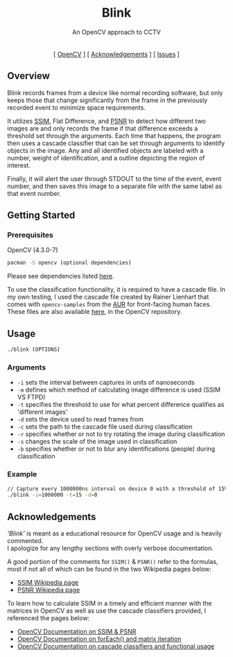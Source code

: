 <h1 align="center">Blink</h1> 
  <p align="center">
    An OpenCV approach to CCTV
    <br/><br/><br/>  
    [
    <a href="https://docs.opencv.org/4.0.1/index.html">OpenCV</a>
    ]
    [
    <a href="https://github.com/Haskili/Blink#acknowledgements">Acknowledgements</a>
    ]
    [
    <a href="https://github.com/Haskili/Blink/issues">Issues</a>
  ]
  </p>
</p>

## Overview

Blink records frames from a device like normal recording software, but only keeps those that change significantly from the frame in the previously recorded event to minimize space requirements.

It utilizes [SSIM](https://en.wikipedia.org/wiki/Structural_similarity), Flat Difference, and [PSNR](https://en.wikipedia.org/wiki/Peak_signal-to-noise_ratio) to detect how different two images are and only records the frame if that difference exceeds a threshold set through the arguments. Each time that happens, the program then uses a cascade classifier that can be set through arguments to identify objects in the image. Any and all identified objects are labeled with a number, weight of identification, and a outline depicting the region of interest. 

Finally, it will alert the user through STDOUT to the time of the event, event number, and then saves this image to a separate file with the same label as that event number.

## Getting Started

### Prerequisites
OpenCV (4.3.0-7)
```sh
pacman -S opencv (optional dependencies)
```
Please see dependencies listed [here](https://www.archlinux.org/packages/extra/x86_64/opencv/).

To use the classification functionality, it is required to have a cascade file. In my own testing, I used the cascade file created by Rainer Lienhart that comes with `opencv-samples` from the [AUR](https://www.archlinux.org/packages/extra/x86_64/opencv-samples/) for front-facing human faces. These files are also available [here](https://github.com/opencv/opencv/blob/master/data/haarcascades/), in the OpenCV repository.

## Usage

```sh
./blink (OPTIONS)
```

### Arguments
* `-i` sets the interval between captures in units of nanoseconds
* `-m` defines which method of calculating image difference is used (SSIM VS FTPD)
* `-t` specifies the threshold to use for what percent difference qualifies as 'different images'
* `-d` sets the device used to read frames from
* `-c` sets the path to the cascade file used during classification
* `-r` specifies whether or not to try rotating the image during classification
* `-s` changes the scale of the image used in classification
* `-b` specifies whether or not to blur any identifications (people) during classification

### Example
```sh
// Capture every 1000000ns interval on device 0 with a threshold of 15%
./blink -i=1000000 -t=15 -d=0
```

## Acknowledgements
*'Blink'* is meant as a educational resource for OpenCV usage and is heavily commented.</br>
I apologize for any lengthy sections with overly verbose documentation.

A good portion of the comments for `SSIM()` & `PSNR()` refer to the formulas, most if not all of which can be found in the two Wikipedia pages below:
* [SSIM Wikipedia page](https://en.wikipedia.org/wiki/Structural_similarity)
* [PSNR Wikipedia page](https://en.wikipedia.org/wiki/Peak_signal-to-noise_ratio)

To learn how to calculate SSIM in a timely and efficient manner with the matrices in OpenCV as well as use the cascade classifiers provided, I referenced the pages below: 
* [OpenCV Documentation on SSIM & PSNR](https://docs.opencv.org/2.4/doc/tutorials/highgui/video-input-psnr-ssim/video-input-psnr-ssim.html)
* [OpenCV Documentation on forEach() and matrix iteration](https://docs.opencv.org/4.0.1/d3/d63/classcv_1_1Mat.html#a952ef1a85d70a510240cb645a90efc0d)
* [OpenCV Documentation on cascade classifiers and functional usage](https://docs.opencv.org/4.0.1/db/d28/tutorial_cascade_classifier.html)
